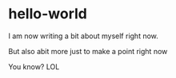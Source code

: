 # hello-world

I am now writing a bit about myself right now.

But also abit more just to make a point right now

You know? LOL
